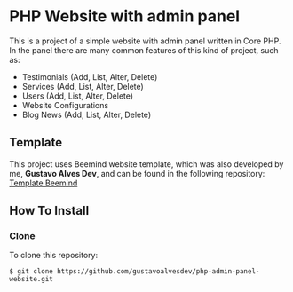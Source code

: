 # PHP Website with admin panel
This is a project of a simple website with admin panel written in Core PHP. In the panel there are many common features of this kind of project, such as:
  
  - Testimonials (Add, List, Alter, Delete) 
  - Services (Add, List, Alter, Delete)
  - Users (Add, List, Alter, Delete)
  - Website Configurations
  - Blog News (Add, List, Alter, Delete)

## Template
This project uses Beemind website template, which was also developed by me, <b>Gustavo Alves Dev</b>, and can be found in the following repository: <a href="https://github.com/gustavoalvesdev/template-beemind" target="_blank">Template Beemind</a>

## How To Install

### Clone

To clone this repository:
```shell
$ git clone https://github.com/gustavoalvesdev/php-admin-panel-website.git
```
